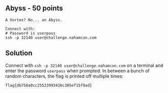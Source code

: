 ## Abyss - 50 points ##
```
A Vortex? No... an Abyss.

Connect with:
# Password is userpass
ssh -p 32140 user@challenge.nahamcon.com
```

## Solution ##

Connect with `ssh -p 32140 user@challenge.nahamcon.com` on a terminal and enter the password `userpass` when prompted.
In between a bunch of random characters, the flag is printed off multiple times:
```
flag{db758a0cc25523993416c305ef15f9ad}
```
